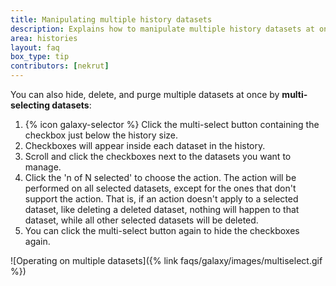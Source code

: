 ```yaml
---
title: Manipulating multiple history datasets
description: Explains how to manipulate multiple history datasets at once
area: histories
layout: faq
box_type: tip
contributors: [nekrut]
---
```


You can also hide, delete, and purge multiple datasets at once by **multi-selecting datasets**:

1. {% icon galaxy-selector %} Click the multi-select button containing the checkbox just below the history size.
2. Checkboxes will appear inside each dataset in the history.
3. Scroll and click the checkboxes next to the datasets you want to manage.
4. Click the 'n of N selected' to choose the action. The action will be performed on all selected datasets, except for the ones that don't support the action. That is, if an action doesn't apply to a selected dataset, like deleting a deleted dataset, nothing will happen to that dataset, while all other selected datasets will be deleted.
5. You can click the multi-select button again to hide the checkboxes again.

![Operating on multiple datasets]({% link faqs/galaxy/images/multiselect.gif %})
